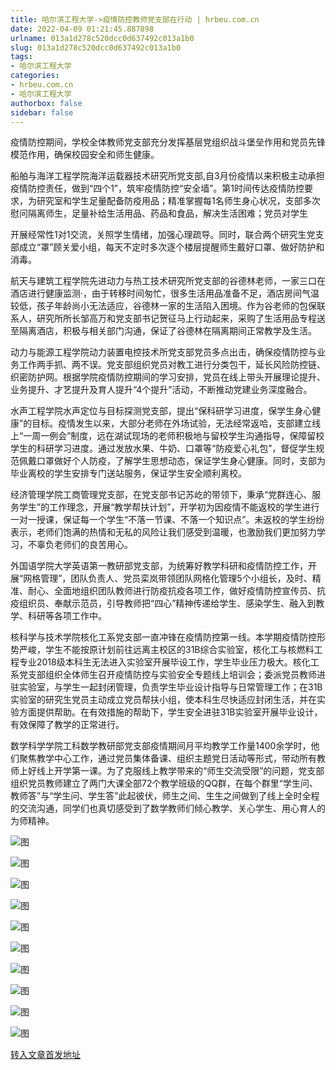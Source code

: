 ```yaml
---
title: 哈尔滨工程大学->疫情防控教师党支部在行动 | hrbeu.com.cn
date: 2022-04-09 01:21:45.887898
urlname: 013a1d278c520dcc0d637492c013a1b0
slug: 013a1d278c520dcc0d637492c013a1b0
tags: 
- 哈尔滨工程大学
categories:
- hrbeu.com.cn
- 哈尔滨工程大学
authorbox: false
sidebar: false
---
```

疫情防控期间，学校全体教师党支部充分发挥基层党组织战斗堡垒作用和党员先锋模范作用，确保校园安全和师生健康。

船舶与海洋工程学院海洋运载器技术研究所党支部,自3月份疫情以来积极主动承担疫情防控责任，做到“四个1”，筑牢疫情防控“安全墙”。第1时间传达疫情防控要求，为研究室和学生足量配备防疫用品；精准掌握每1名师生身心状况，支部多次慰问隔离师生，足量补给生活用品、药品和食品，解决生活困难；党员对学生
<!--more-->
开展经常性1对1交流，关照学生情绪，加强心理疏导。同时，联合两个研究生党支部成立“罩”顾关爱小组，每天不定时多次逐个楼层提醒师生戴好口罩、做好防护和消毒。

航天与建筑工程学院先进动力与热工技术研究所党支部的谷德林老师，一家三口在酒店进行健康监测·，由于转移时间匆忙，很多生活用品准备不足，酒店房间气温较低，孩子年龄尚小无法适应，谷德林一家的生活陷入困境。作为谷老师的包保联系人，研究所所长邹高万和党支部书记贺征马上行动起来，采购了生活用品专程送至隔离酒店，积极与相关部门沟通，保证了谷德林在隔离期间正常教学及生活。

动力与能源工程学院动力装置电控技术所党支部党员多点出击，确保疫情防控与业务工作两手抓、两不误。党支部组织党员对教工进行分类包干，延长风险防控链、织密防护网。根据学院疫情防控期间的学习安排，党员在线上带头开展理论提升、业务提升、才艺提升及育人提升“4个提升”活动，不断推动党建业务深度融合。

水声工程学院水声定位与目标探测党支部，提出“保科研学习进度，保学生身心健康”的目标。疫情发生以来，大部分老师在外场试验，无法经常返哈，支部建立线上“一周一例会”制度，远在湖试现场的老师积极地与留校学生沟通指导，保障留校学生的科研学习进度。通过发放水果、牛奶、口罩等“防疫爱心礼包”，督促学生规范佩戴口罩做好个人防疫，了解学生思想动态，保证学生身心健康。同时，支部为毕业离校的学生安排专门送站服务，保证学生安全顺利离校。

经济管理学院工商管理党支部，在党支部书记苏屹的带领下，秉承“党群连心、服务学生”的工作理念，开展“教学帮扶计划”，开学初为因疫情不能返校的学生进行一对一授课，保证每一个学生“不落一节课、不落一个知识点”。未返校的学生纷纷表示，老师们饱满的热情和无私的风险让我们感受到温暖，也激励我们更加努力学习，不辜负老师们的良苦用心。

外国语学院大学英语第一教研部党支部，为统筹好教学科研和疫情防控工作，开展“网格管理”，团队负责人、党员栾岚带领团队网格化管理5个小组长，及时、精准、耐心、全面地组织团队教师进行防疫抗疫各项工作，做好疫情防控宣传员、抗疫组织员、奉献示范员，引导教师把“四心”精神传递给学生、感染学生、融入到教学、科研等各项工作中。

核科学与技术学院核化工系党支部一直冲锋在疫情防控第一线。本学期疫情防控形势严峻，学生不能按原计划前往远离主校区的31B综合实验室，核化工与核燃料工程专业2018级本科生无法进入实验室开展毕设工作，学生毕业压力极大。核化工系党支部组织全体师生召开疫情防控与实验安全专题线上培训会；委派党员教师进驻实验室，与学生一起封闭管理，负责学生毕业设计指导与日常管理工作；在31B实验室的研究生党员主动成立党员帮扶小组，使本科生尽快适应封闭生活，并在实验方面提供帮助。在有效措施的帮助下，学生安全进驻31B实验室开展毕业设计，有效保障了教学的正常进行。

数学科学学院工科数学教研部党支部疫情期间月平均教学工作量1400余学时，他们聚焦教学中心工作，通过党员集体备课、组织主题党日活动等形式，带动所有教师上好线上开学第一课。为了克服线上教学带来的“师生交流受限”的问题，党支部组织党员教师建立了两门大课全部72个教学班级的QQ群，在每个群里“学生问、教师答”与“学生问、学生答”此起彼伏，师生之间、生生之间做到了线上全时全程的交流沟通，同学们也真切感受到了数学教师们倾心教学、关心学生、用心育人的为师精神。

![图](http://gongxue.cn/__local/E/09/98/6EFF8F16F33A165C21C20A8E66F_2B80FCB3_60D4.jpg)

![图](http://gongxue.cn/__local/6/1C/DF/654D6934EB020F4134B49CC3815_5D974A00_9CBC.jpg)

![图](http://gongxue.cn/__local/1/23/AE/6D5C26822768D0DC471E96DAB6B_3B015A55_2406B.jpg)

![图](http://gongxue.cn/__local/7/23/B9/D67E17A4F3529A7829AA82E8CB4_1ADCC3BA_8017.jpg)

![图](http://gongxue.cn/__local/2/9F/49/E9580658B1E8F527F97B0F25FBA_C07F8F5F_1D28B.jpg)

![图](http://gongxue.cn/__local/1/ED/1B/5BED8D64803866DB4B1E37373A4_498DA54E_C5D1.jpg)

![图](http://gongxue.cn/__local/F/B1/F8/44F21A6FE8D1A62C900C95888AA_321CB74E_10969.jpg)

![图](http://gongxue.cn/__local/6/7F/EE/912BFD5E2EDCE19DCEFD766C7B6_2107CC20_3237B.jpg)

![图](http://gongxue.cn/__local/0/53/B6/4CF65CABA1636676DD74843E54F_A6B056F5_763D.jpg)

![图](http://gongxue.cn/__local/8/4B/49/9959B83153B5B436C9D6A88B6C8_D2338DDC_2E93A.jpg)

[转入文章首发地址](http://gongxue.cn/info/1141/70211.htm)